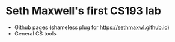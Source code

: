 # Seth Maxwell's first CS193 lab

- Github pages (shameless plug for https://sethmaxwl.github.io)
- General CS tools
